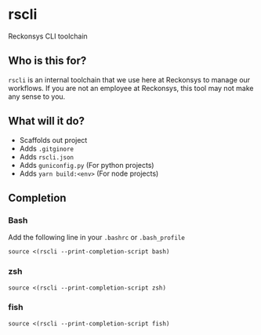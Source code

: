 # rscli

Reckonsys CLI toolchain

## Who is this for?

`rscli` is an internal toolchain that we use here at Reckonsys to manage our workflows. If you are not an employee at Reckonsys, this tool may not make any sense to you.


## What will it do?

* Scaffolds out project
* Adds `.gitginore`
* Adds `rscli.json`
* Adds `guniconfig.py` (For python projects)
* Adds `yarn build:<env>` (For node projects)

## Completion

### Bash

Add the following line in your `.bashrc` or `.bash_profile`

```
source <(rscli --print-completion-script bash)
```

### zsh

```
source <(rscli --print-completion-script zsh)
```

### fish

```
source <(rscli --print-completion-script fish)
```
